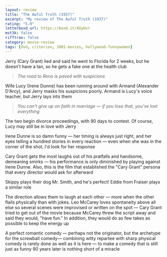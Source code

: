 ```yaml
---
layout: review
title: "The Awful Truth (1937)"
excerpt: "My review of The Awful Truth (1937)"
rating: "5.0"
letterboxd_url: https://boxd.it/4UyHxr
mst3k: false
rifftrax: false
category: movie-review
tags: [dvd, criterion, 1001-movies, hollywood-funnywomen]
---
```


Jerry (Cary Grant) lied and said he went to Florida for 2 weeks, but he doesn't have a tan, so he gets a fake one at the health club

<blockquote><i>The road to Reno is paved with suspicions</i></blockquote>Wife Lucy (Irene Dunne) has been running around with Armand (Alexander D'Arcy), and Jerry masks his suspicions poorly. Armand is Lucy's voice teacher, but Jerry lays into them
<blockquote><i>You can't give up on faith in marriage — if you lose that, you've lost everything </i></blockquote>The two begin divorce proceedings, with 90 days to contest. Of course, Lucy may still be in love with Jerry

Irene Dunne is so damn funny — her timing is always just right, and her eyes telling a hundred stories in every reaction — even when she was in the corner of the shot, I'd look for her response

Cary Grant gets the most laughs out of his pratfalls and handsome, demeaning smirks — his performance is only diminished by playing against Irene Dunne. Also, this is the film that established the "Cary Grant" persona that every director would ask for afterward

Skippy plays their dog Mr. Smith, and he's perfect! Eddie from Fraiser plays a similar role

The direction allows them to laugh at each other — more when the other flails physically than with jokes. Leo McCarey loves spontaneity above all else so several scenes were improvised or written on the spot — Cary Grant tried to get out of the movie because McCarey threw the script away and said they would, "have fun." In addition, they would do as few takes as possible to keep the energy up

A perfect romantic comedy — perhaps not the originator, but the archetype for the screwball comedy— combining witty repartee with sharp physical comedy is rarely done as well as it is here — to make a comedy that is still just as funny 90 years later is nothing short of a miracle
